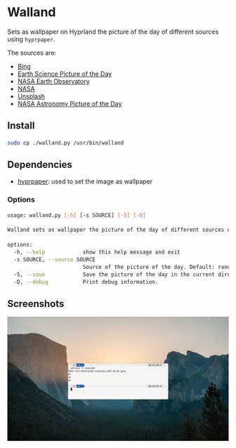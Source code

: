 # Walland

Sets as wallpaper on Hyprland the picture of the day of different sources using `hyprpaper`.

The sources are:

- [Bing](https://www.bing.com)
- [Earth Science Picture of the Day](https://epod.usra.edu/)
- [NASA Earth Observatory](https://earthobservatory.nasa.gov/topic/image-of-the-day)
- [NASA](https://www.nasa.gov/multimedia/imagegallery/iotd.html)
- [Unsplash](https://unsplash.com)
- [NASA Astronomy Picture of the Day](https://apod.nasa.gov/apod/astropix.html)

## Install

```bash
sudo cp ./walland.py /usr/bin/walland
```

## Dependencies

- [hyprpaper](https://github.com/hyprwm/hyprpaper): used to set the image as wallpaper

### Options

```bash
usage: walland.py [-h] [-s SOURCE] [-S] [-D]

Walland sets as wallpaper the picture of the day of different sources using hyprpaper.

options:
  -h, --help            show this help message and exit
  -s SOURCE, --source SOURCE
                        Source of the picture of the day. Default: random. Available sources: bing, unsplash, national-geographic, nasa, apod, earthobservatory, epod
  -S, --save            Save the picture of the day in the current directory.
  -D, --debug           Print debug information.
```

## Screenshots

![How it works](./screenshots/unsplash.png)
